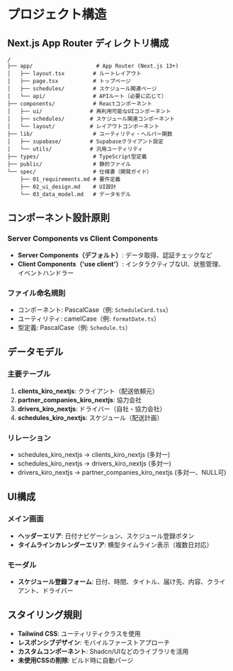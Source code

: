 # プロジェクト構造

## Next.js App Router ディレクトリ構成

```
/
├── app/                    # App Router (Next.js 13+)
│   ├── layout.tsx         # ルートレイアウト
│   ├── page.tsx           # トップページ
│   ├── schedules/         # スケジュール関連ページ
│   └── api/               # APIルート（必要に応じて）
├── components/            # Reactコンポーネント
│   ├── ui/               # 再利用可能なUIコンポーネント
│   ├── schedules/        # スケジュール関連コンポーネント
│   └── layout/           # レイアウトコンポーネント
├── lib/                   # ユーティリティ・ヘルパー関数
│   ├── supabase/         # Supabaseクライアント設定
│   └── utils/            # 汎用ユーティリティ
├── types/                 # TypeScript型定義
├── public/                # 静的ファイル
└── spec/                  # 仕様書（開発ガイド）
    ├── 01_requirements.md # 要件定義
    ├── 02_ui_design.md    # UI設計
    └── 03_data_model.md   # データモデル
```

## コンポーネント設計原則

### Server Components vs Client Components

- **Server Components（デフォルト）**: データ取得、認証チェックなど
- **Client Components（'use client'）**: インタラクティブなUI、状態管理、イベントハンドラー

### ファイル命名規則

- コンポーネント: PascalCase（例: `ScheduleCard.tsx`）
- ユーティリティ: camelCase（例: `formatDate.ts`）
- 型定義: PascalCase（例: `Schedule.ts`）

## データモデル

### 主要テーブル

1. **clients_kiro_nextjs**: クライアント（配送依頼元）
2. **partner_companies_kiro_nextjs**: 協力会社
3. **drivers_kiro_nextjs**: ドライバー（自社・協力会社）
4. **schedules_kiro_nextjs**: スケジュール（配送計画）

### リレーション

- schedules_kiro_nextjs → clients_kiro_nextjs (多対一)
- schedules_kiro_nextjs → drivers_kiro_nextjs (多対一)
- drivers_kiro_nextjs → partner_companies_kiro_nextjs (多対一、NULL可)

## UI構成

### メイン画面

- **ヘッダーエリア**: 日付ナビゲーション、スケジュール登録ボタン
- **タイムラインカレンダーエリア**: 横型タイムライン表示（複数日対応）

### モーダル

- **スケジュール登録フォーム**: 日付、時間、タイトル、届け先、内容、クライアント、ドライバー

## スタイリング規則

- **Tailwind CSS**: ユーティリティクラスを使用
- **レスポンシブデザイン**: モバイルファーストアプローチ
- **カスタムコンポーネント**: Shadcn/UIなどのライブラリを活用
- **未使用CSSの削除**: ビルド時に自動パージ
